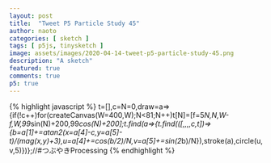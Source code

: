 ```yaml
---
layout: post
title:  "Tweet P5 Particle Study 45"
author: naoto
categories: [ sketch ]
tags: [ p5js, tinysketch ]
image: assets/images/2020-04-14-tweet-p5-particle-study-45.png
description: "A sketch"
featured: true
comments: true
p5: true
---
```


<div id = "p5sketch">
  <!-- p5 instance will be created here -->
</div>

{% highlight javascript %}
t=[],c=N=0,draw=a=>{if(!c++)for(createCanvas(W=400,W);N<81;N++)t[N]=[f=5*N,N,W-f,W,99*sin(N)+200,99*cos(N)+200];t.find(a=>{t.find(([,,,,c,t])=>{b=a[1]+=atan2(x=a[4]-c,y=a[5]-t)/(mag(x,y)+3),u=a[4]+=cos(b/2)/N,v=a[5]+=sin(2*b)/N}),stroke(a),circle(u,v,5)})};//#つぶやきProcessing
{% endhighlight %}

<script>
// Naoto Hieda
// https://creativecommons.org/licenses/by-sa/3.0/
t=[],c=N=0,draw=a=>{if(!c++)for(createCanvas(W=400,W).parent('p5sketch');N<81;N++)t[N]=[f=5*N,N,W-f,W,99*sin(N)+200,99*cos(N)+200];t.find(a=>{t.find(([,,,,c,t])=>{b=a[1]+=atan2(x=a[4]-c,y=a[5]-t)/(mag(x,y)+3),u=a[4]+=cos(b/2)/N,v=a[5]+=sin(2*b)/N}),stroke(a),circle(u,v,5)})};//#つぶやきProcessing
</script>
